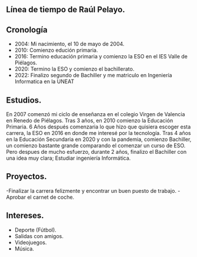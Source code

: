  ## Línea de tiempo de Raúl Pelayo.

## Cronología 
- 2004: Mi nacimiento, el 10 de mayo de 2004.
- 2010: Comienzo edución primaria.
- 2016: Termino educación primaria y comienzo la ESO en el IES Valle de Piélagos.
- 2020: Termino la ESO y comienzo el bachillerato.
- 2022: Finalizo segundo de Bachiller y me matriculo en Ingeniería Informatica en la UNEAT

## Estudios.
En 2007 comenzó mi ciclo de enseñanza en el colegio Virgen de Valencia en Renedo de Piélagos. Tras 3 años, en 2010 comienzo la Educación Primaria. 6 Años después comenzaria lo que hizo que quisiera escoger esta carrera, la ESO en 2016 en donde me interesé por la tecnología. Tras 4 años en la Educación Secundaria en 2020 y con la pandemia, comienzo Bachiller, un comienzo bastante grande comparando el comenzar un curso de ESO. Pero despues de mucho esfuerzo, durante 2 años, finalizo el Bachiller con una idea muy clara; Estudiar ingeniería Informática.


## Proyectos.
-Finalizar la carrera felizmente y encontrar un buen puesto de trabajo.
-Aprobar el carnet de coche.

## Intereses.
- Deporte (Fútbol).
- Salidas con amigos.
- Videojuegos.
- Música.
